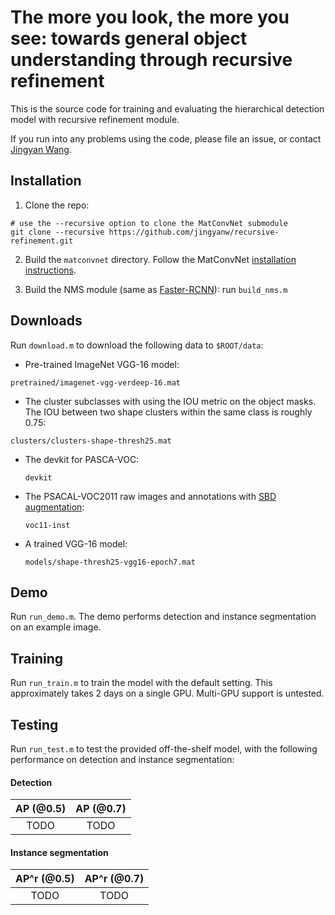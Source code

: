 # The more you look, the more you see: towards general object understanding through recursive refinement

This is the source code for training and evaluating the hierarchical detection model with recursive refinement module.

If you run into any problems using the code, please file an issue, or contact [Jingyan Wang](mailto:jingyanw@cs.cmu.edu).
## Installation
1. Clone the repo:
```Shell
# use the --recursive option to clone the MatConvNet submodule
git clone --recursive https://github.com/jingyanw/recursive-refinement.git
```
2. Build the `matconvnet` directory. Follow the MatConvNet [installation instructions](http://www.vlfeat.org/matconvnet/install/).

3. Build the NMS module (same as [Faster-RCNN](https://github.com/ShaoqingRen/faster_rcnn/)): run `build_nms.m`


## Downloads
Run `download.m` to download the following data to `$ROOT/data`:

- Pre-trained ImageNet VGG-16 model:

 `pretrained/imagenet-vgg-verdeep-16.mat`

- The cluster subclasses with using the IOU metric on the object masks. The IOU between two shape clusters within the same class is roughly 0.75:

 `clusters/clusters-shape-thresh25.mat`
- The devkit for PASCA-VOC:

  `devkit`
- The PSACAL-VOC2011 raw images and annotations with [SBD augmentation](http://home.bharathh.info/pubs/codes/SBD/download.html):

  `voc11-inst`
- A trained VGG-16 model:

  `models/shape-thresh25-vgg16-epoch7.mat`

## Demo
Run `run_demo.m`. The demo performs detection and instance segmentation on an example image.

## Training
Run `run_train.m` to train the model with the default setting. This approximately takes 2 days on a single GPU. Multi-GPU support is untested.

## Testing
Run `run_test.m` to test the provided off-the-shelf model, with the following performance on detection and instance segmentation:

#### Detection
| AP (@0.5) | AP (@0.7) |
|:---:|:---:|
| TODO | TODO |

#### Instance segmentation
| AP^r (@0.5) | AP^r (@0.7) |
|:---:|:---:|
| TODO | TODO |
